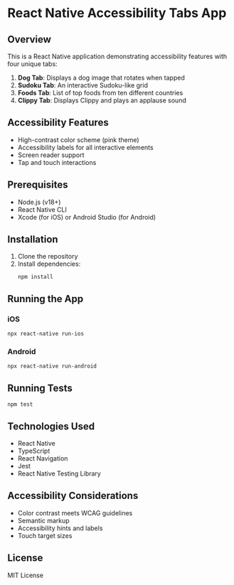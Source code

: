 # React Native Accessibility Tabs App

## Overview
This is a React Native application demonstrating accessibility features with four unique tabs:

1. **Dog Tab**: Displays a dog image that rotates when tapped
2. **Sudoku Tab**: An interactive Sudoku-like grid
3. **Foods Tab**: List of top foods from ten different countries
4. **Clippy Tab**: Displays Clippy and plays an applause sound

## Accessibility Features
- High-contrast color scheme (pink theme)
- Accessibility labels for all interactive elements
- Screen reader support
- Tap and touch interactions

## Prerequisites
- Node.js (v18+)
- React Native CLI
- Xcode (for iOS) or Android Studio (for Android)

## Installation
1. Clone the repository
2. Install dependencies:
   ```
   npm install
   ```

## Running the App
### iOS
```
npx react-native run-ios
```

### Android
```
npx react-native run-android
```

## Running Tests
```
npm test
```

## Technologies Used
- React Native
- TypeScript
- React Navigation
- Jest
- React Native Testing Library

## Accessibility Considerations
- Color contrast meets WCAG guidelines
- Semantic markup
- Accessibility hints and labels
- Touch target sizes

## License
MIT License
